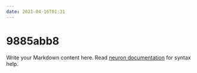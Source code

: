 ```yaml
---
date: 2021-04-16T01:31
---
```


# 9885abb8

Write your Markdown content here. Read [neuron documentation](https://neuron.zettel.page/2011404.html) for syntax help.

